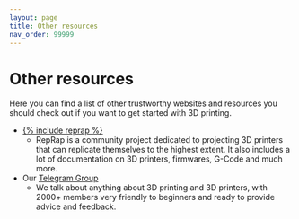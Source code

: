 ```yaml
---
layout: page
title: Other resources
nav_order: 99999
---
```


# Other resources

Here you can find a list of other trustworthy websites and resources you should check out
if you want to get started with 3D printing.

- [{% include reprap %}](https://reprap.org)
  - RepRap is a community project dedicated to projecting 3D printers that can replicate
    themselves to the highest extent. It also includes a lot of documentation on 3D printers,
    firmwares, G-Code and much more.
- Our [<i class="fa fa-telegram"></i> Telegram Group](https://t.me/Print3D_Group)
  - We talk about anything about 3D printing and 3D printers, with 2000+ members very friendly
    to beginners and ready to provide advice and feedback.
